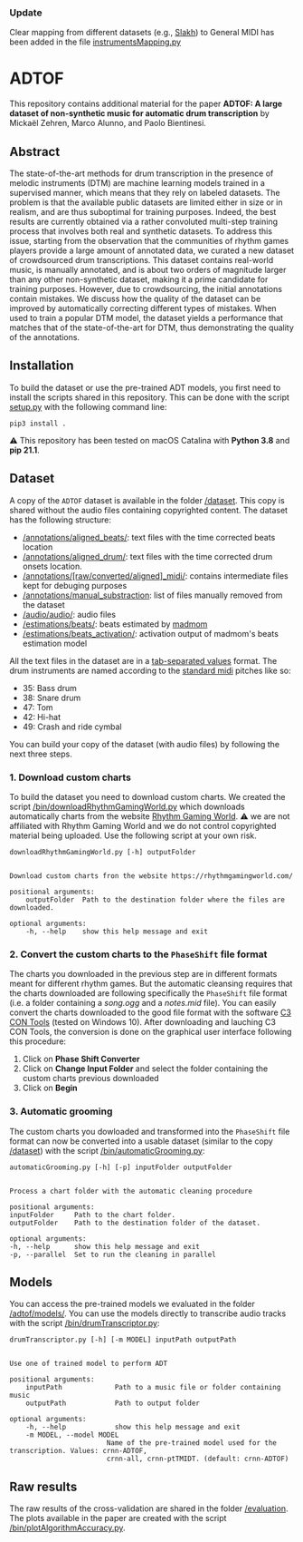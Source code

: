 ### Update
Clear mapping from different datasets (e.g., [Slakh](https://github.com/ethman/slakh-generation)) to General MIDI has been added in the file [instrumentsMapping.py](./adtof/ressources/instrumentsMapping.py)

# ADTOF
This repository contains additional material for the paper **ADTOF: A large dataset of non-synthetic music for automatic drum transcription** by Mickaël Zehren, Marco Alunno, and Paolo Bientinesi.

## Abstract
The state-of-the-art methods for drum transcription in the presence of melodic instruments (DTM) are machine learning models trained in a supervised manner, which means that they rely on labeled datasets. The problem is that the available public datasets are limited either in size or in realism, and are thus suboptimal for training purposes. Indeed, the best results are currently obtained via a rather convoluted multi-step training process that involves both real and synthetic datasets. To address this issue, starting from the observation that the communities of rhythm games players provide a large amount of annotated data, we curated a new dataset of crowdsourced drum transcriptions. This dataset contains real-world music, is manually annotated, and is about two orders of magnitude larger than any other non-synthetic dataset, making it a prime candidate for training purposes. However, due to crowdsourcing, the initial annotations contain mistakes. We discuss how the quality of the dataset can be improved by automatically correcting different types of mistakes. When used to train a popular DTM model, the dataset yields a performance that matches that of the state-of-the-art for DTM, thus demonstrating the quality of the annotations.


## Installation
To build the dataset or use the pre-trained ADT models, you first need to install the scripts shared in this repository. This can be done with the script [setup.py](./setup.py) with the following command line:

    pip3 install .

:warning: This repository has been tested on macOS Catalina with **Python 3.8** and **pip 21.1**.


## Dataset
A copy of the `ADTOF` dataset is available in the folder [/dataset](/dataset). This copy is shared without the audio files containing copyrighted content. The dataset has the following structure:
- [/annotations/aligned_beats/](./dataset/annotations/aligned_beats/): text files with the time corrected beats location
- [/annotations/aligned_drum/](./dataset/annotations/aligned_drum/): text files with the time corrected drum onsets location. 
- [/annotations/[raw/converted/aligned]_midi/](./dataset/annotations/): contains intermediate files kept for debuging purposes
- [/annotations/manual_substraction](./dataset/annotations/manual_substraction): list of files manually removed from the dataset 
- [/audio/audio/](./dataset/audio/audio): audio files 
- [/estimations/beats/](./dataset/estimations/beats): beats estimated by [madmom](https://github.com/CPJKU/madmom)
- [/estimations/beats_activation/](./dataset/estimations/beats_activation): activation output of madmom's beats estimation model

All the text files in the dataset are in a [tab-separated values](https://en.wikipedia.org/wiki/Tab-separated_values) format. The drum instruments are named according to the [standard midi](https://en.wikipedia.org/wiki/General_MIDI#Percussive) pitches like so:
 - 35: Bass drum
 - 38: Snare drum 
 - 47: Tom
 - 42: Hi-hat
 - 49: Crash and ride cymbal

You can build your copy of the dataset (with audio files) by following the next three steps.

### 1. Download custom charts
To build the dataset you need to download custom charts. We created the script [/bin/downloadRhythmGamingWorld.py](/bin/downloadRhythmGamingWorld.py) which downloads automatically charts from the website [Rhythm Gaming World](https://rhythmgamingworld.com/). :warning: we are not affiliated with Rhythm Gaming World and we do not control copyrighted material being uploaded. Use the following script at your own risk.

    downloadRhythmGamingWorld.py [-h] outputFolder


    Download custom charts fron the website https://rhythmgamingworld.com/
    
    positional arguments:
        outputFolder  Path to the destination folder where the files are downloaded.
    
    optional arguments:
        -h, --help    show this help message and exit


### 2. Convert the custom charts to the `PhaseShift` file format
The charts you downloaded in the previous step are in different formats meant for different rhythm games. But the automatic cleansing requires that the charts downloaded are following specifically the `PhaseShift` file format (i.e. a folder containing a *song.ogg* and a *notes.mid* file). You can easily convert the charts downloaded to the good file format with the software [C3 CON Tools](https://rhythmgamingworld.com/forums/topic/c3-con-tools-v401-8142020-weve-only-just-begun/) (tested on Windows 10). After downloading and lauching C3 CON Tools, the conversion is done on the graphical user interface following this procedure:
1. Click on **Phase Shift Converter**
2. Click on **Change Input Folder** and select the folder containing the custom charts previous downloaded
3. Click on **Begin**

### 3. Automatic grooming
The custom charts you dowloaded and transformed into the `PhaseShift` file format can now be converted into a usable dataset (similar to the copy [/dataset](/dataset)) with the script [/bin/automaticGrooming.py](/bin/automaticGrooming.py):

    automaticGrooming.py [-h] [-p] inputFolder outputFolder


    Process a chart folder with the automatic cleaning procedure

    positional arguments:
    inputFolder     Path to the chart folder.
    outputFolder    Path to the destination folder of the dataset.

    optional arguments:
    -h, --help      show this help message and exit
    -p, --parallel  Set to run the cleaning in parallel


## Models
You can access the pre-trained models we evaluated in the folder [/adtof/models/](./adtof/models). You can use the models directly to transcribe audio tracks with the script [/bin/drumTranscriptor.py](/bin/drumTranscriptor.py):

    drumTranscriptor.py [-h] [-m MODEL] inputPath outputPath


    Use one of trained model to perform ADT
    
    positional arguments:
        inputPath             Path to a music file or folder containing music
        outputPath            Path to output folder
    
    optional arguments:
        -h, --help            show this help message and exit
        -m MODEL, --model MODEL
                            Name of the pre-trained model used for the transcription. Values: crnn-ADTOF,
                            crnn-all, crnn-ptTMIDT. (default: crnn-ADTOF)

## Raw results
The raw results of the cross-validation are shared in the folder [/evaluation](./evaluation). The plots available in the paper are created with the script [/bin/plotAlgorithmAccuracy.py](/bin/plotAlgorithmAccuracy.py).


